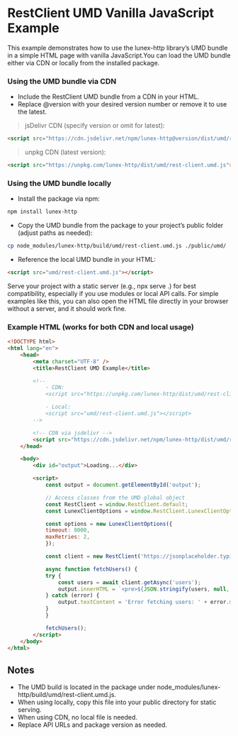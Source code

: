 # RestClient UMD Vanilla JavaScript Example
This example demonstrates how to use the lunex-http library’s UMD bundle in a simple HTML page with vanilla JavaScript.You can load the UMD bundle either via CDN or locally from the installed package.

### Using the UMD bundle via CDN
- Include the RestClient UMD bundle from a CDN in your HTML.
- Replace @version with your desired version number or remove it to use the latest.

> jsDelivr CDN (specify version or omit for latest):
```html
<script src="https://cdn.jsdelivr.net/npm/lunex-http@version/dist/umd/rest-client.umd.js"></script>
```

> unpkg CDN (latest version):
```html
<script src="https://unpkg.com/lunex-http/dist/umd/rest-client.umd.js"></script>
```

### Using the UMD bundle locally
- Install the package via npm:
```bash
npm install lunex-http
```
- Copy the UMD bundle from the package to your project’s public folder (adjust paths as needed):
```bash
cp node_modules/lunex-http/build/umd/rest-client.umd.js ./public/umd/
```

- Reference the local UMD bundle in your HTML:

```html
<script src="umd/rest-client.umd.js"></script>
```

Serve your project with a static server (e.g., npx serve .) for best compatibility, especially if you use modules or local API calls. For simple examples like this, you can also open the HTML file directly in your browser without a server, and it should work fine.

### Example HTML (works for both CDN and local usage)

```html
<!DOCTYPE html>
<html lang="en">
    <head>
        <meta charset="UTF-8" />
        <title>RestClient UMD Example</title>

        <!--
            - CDN:
            <script src="https://unpkg.com/lunex-http/dist/umd/rest-client.umd.js"></script>

            - Local:
            <script src="umd/rest-client.umd.js"></script>
        -->

        <!-- CDN via jsdelivr -->
        <script src="https://cdn.jsdelivr.net/npm/lunex-http/dist/umd/rest-client.umd.js"></script>
    </head>

    <body>
        <div id="output">Loading...</div>

        <script>
            const output = document.getElementById('output');

            // Access classes from the UMD global object
            const RestClient = window.RestClient.default;
            const LunexClientOptions = window.RestClient.LunexClientOptions;

            const options = new LunexClientOptions({
            timeout: 8000,
            maxRetries: 2,
            });

            const client = new RestClient('https://jsonplaceholder.typicode.com', {}, options);

            async function fetchUsers() {
            try {
                const users = await client.getAsync('users');
                output.innerHTML = `<pre>${JSON.stringify(users, null, 2)}</pre>`;
            } catch (error) {
                output.textContent = 'Error fetching users: ' + error.message;
            }
            }

            fetchUsers();
        </script>
    </body>
</html>
```

## Notes
- The UMD build is located in the package under node_modules/lunex-http/build/umd/rest-client.umd.js.
- When using locally, copy this file into your public directory for static serving.
- When using CDN, no local file is needed.
- Replace API URLs and package version as needed.